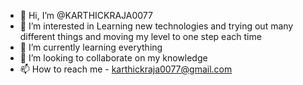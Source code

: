 - 👋 Hi, I’m @KARTHICKRAJA0077
- 👀 I’m interested in Learning new technologies and trying out many different things and moving my level to one step each time
- 🌱 I’m currently learning everything
- 💞️ I’m looking to collaborate on my knowledge
- 📫 How to reach me  - karthickraja0077@gmail.com

<!---
KARTHICKRAJA0077/KARTHICKRAJA0077 is a ✨ special ✨ repository because its `README.md` (this file) appears on your GitHub profile.
You can click the Preview link to take a look at your changes.
--->
